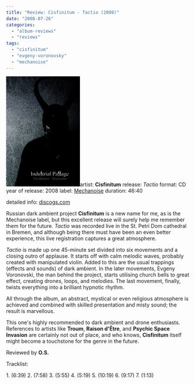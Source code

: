 ```yaml
---
title: "Review: Cisfinitum - Tactio (2008)"
date: "2008-07-26"
categories: 
  - "album-reviews"
  - "reviews"
tags: 
  - "cisfinitum"
  - "evgeny-voronovsky"
  - "mechanoise"
---
```


[![](images/cover9.jpg "cisfinitum_tactio")](http://www.eveningoflight.nl/wordpress/wp-content/uploads/2010/01/cover9.jpg)artist: **Cisfinitum** release: _Tactio_ format: CD year of release: 2008 label: [Mechanoise](http://www.mechanoise-labs.com/) duration: 46:40

detailed info: [discogs.com](http://www.discogs.com/Cisfinitum-Tactio/release/1263940)

Russian dark ambient project **Cisfinitum** is a new name for me, as is the Mechanoise label, but this excellent release will surely help me remember them for the future. _Tactio_ was recorded live in the St. Petri Dom cathedral in Bremen, and although being there must have been an even better experience, this live registration captures a great atmosphere.

_Tactio_ is made up one 45-minute set divided into six movements and a closing outro of applause. It starts off with calm melodic waves, probably created with manipulated violin. Added to this are the usual trappings (effects and sounds) of dark ambient. In the later movements, Evgeny Voronovski, the man behind the project, starts utilising church bells to great effect, creating drones, loops, and melodies. The last movement, finally, twists everything into a brilliant hypnotic rhythm.

All through the album, an abstract, mystical or even religious atmosphere is achieved and combined with skilled presentation and misty sound; the result is marvellous.

This one's highly recommended to dark ambient and drone enthusiasts. References to artists like **Troum**, **Raison d'Être**, and **Psychic Space Invasion** are certainly not out of place, and who knows, **Cisfinitum** itself might become a touchstone for the genre in the future.

Reviewed by **O.S.**

Tracklist:

1\. (6:39) 2. (7:58) 3. (5:55) 4. (5:19) 5. (10:19) 6. (9:17) 7. (1:13)

